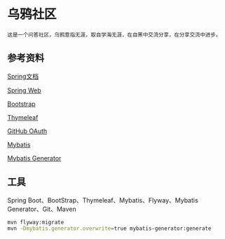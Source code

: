 # 乌鸦社区
    这是一个问答社区，乌鸦意指无涯，取自学海无涯，在自黑中交流分享，在分享交流中进步。
## 参考资料

[Spring文档](https://spring.io/guides)

[Spring Web](https://spring.io/guides/gs/serving-web-content/)

[Bootstrap](https://v3.bootcss.com/getting-started/)

[Thymeleaf](https://www.thymeleaf.org/)

[GitHub OAuth](https://developer.github.com/apps/building-oauth-apps/creating-an-oauth-app/)

[Mybatis](http://mybatis.org/)

[Mybatis Generator](http://mybatis.org/generator/)


## 工具

Spring Boot、BootStrap、Thymeleaf、Mybatis、Flyway、Mybatis Generator、Git、Maven

```bash
mvn flyway:migrate
mvn -Dmybatis.generator.overwrite=true mybatis-generator:generate
```